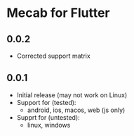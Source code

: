 # Mecab for Flutter

## 0.0.2

* Corrected support matrix

## 0.0.1

* Initial release (may not work on Linux)
* Support for (tested):
  * android, ios, macos, web (js only)
* Supprt for (untested):
  * linux, windows

